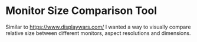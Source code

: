 # Monitor Size Comparison Tool

Similar to https://www.displaywars.com/ I wanted a way to visually compare relative size between different monitors, aspect resolutions and dimensions.
